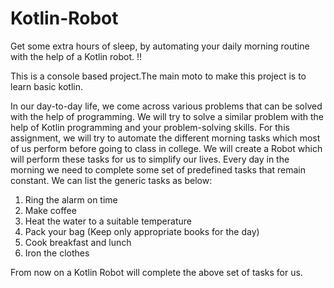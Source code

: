 # Kotlin-Robot
Get some extra hours of sleep, by automating your daily morning routine with the help of a Kotlin robot. !!

This is a console based project.The main moto to make this project is to learn basic kotlin.

In our day-to-day life, we come across various problems that can be solved with the help of
programming. We will try to solve a similar problem with the help of Kotlin programming and
your problem-solving skills.
For this assignment, we will try to automate the different morning tasks which most of us
perform before going to class in college. We will create a Robot which will perform these tasks
for us to simplify our lives.
Every day in the morning we need to complete some set of predefined tasks that remain
constant. We can list the generic tasks as below:
1. Ring the alarm on time
2. Make coffee
3. Heat the water to a suitable temperature
4. Pack your bag (Keep only appropriate books for the day)
5. Cook breakfast and lunch
6. Iron the clothes

From now on a Kotlin Robot will complete the above set of tasks for us.
